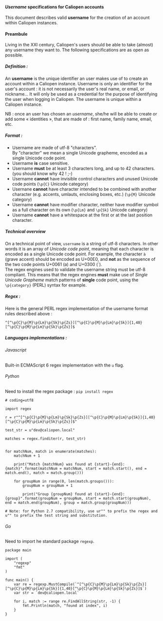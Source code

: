 #### _Username_ specifications for Caliopen accounts

This document describes valid **username** for the creation of an account within Caliopen instances.

#### Preambule
Living in the XXI century, Caliopen's users should be able to take (almost) any username they want to. The following specifications are as open as possible.

##### Definition :
An **username** is the unique identifier an user makes use of to create an account within a Caliopen instance. 
Username is only an identifier for the user's account : it is not necessarily the user's real name, or email, or nickname… It will only be used as a credential for the purpose of identifying the user when logging in Caliopen. The username is unique within a Caliopen instance.

NB : once an user has chosen an _username_, she/he will be able to create or add some « identities », that are made of : first name, family name, email, etc.

##### Format :
 
* Username are made of utf-8 "characters".  
By "character" we mean a single Unicode grapheme, encoded as a single Unicode code point.
* Username **is** case sensitive.
* Username **must** be at least 3 characters long, and up to 42 characters. (you should know why 42 ! ;-)
* Username **cannot** have invisible control characters and unused Unicode code points (`\p{C}` Unicode category)
* Usernane **cannot** have character intended to be combined with another character (e.g. accents, umlauts, enclosing boxes, etc.) (`\p{M}` Unicode category)
* Username **cannot** have modifier character, neither have modifier symbol as a full character on its own (`\p{Lm}` and `\p{Sk}` Unicode category)
* Username **cannot** have a whitespace at the first or at the last position character.

##### Technical overview
On a technical point of view, `username` is a string of utf-8 characters. In other words it is an array of _Unicode code point_, meaning that each character is encoded as a single Unicode code point. For example, the character `à` (grave accent) should be encoded as U+00E0, and **not** as the sequence of the two code points U+0061 (a) and U+0300 (\`).  
The regex engines used to validate the username string must be utf-8 compliant. This means that the regex engines **must** make use of _Single Unicode Grapheme_ match patterns of **single** code point, using the `\p{category}` (PERL) syntax for example.

##### Regex :
Here is the general PERL regex implementation of the username format rules described above :
```
^[^\p{C}\p{M}\p{Lm}\p{Sk}\p{Zs}][^\p{C}\p{M}\p{Lm}\p{Sk}]{1,40}[^\p{C}\p{M}\p{Lm}\p{Sk}\p{Zs}]$
```

##### Languages implementations :
###### Javascript
Built-in ECMAScript 6 regex implementation with the `u` flag.
###### Python
Need to install the regex package : `pip install regex`

```
# coding=utf8

import regex

r = r"^[^\p{C}\p{M}\p{Lm}\p{Sk}\p{Zs}][^\p{C}\p{M}\p{Lm}\p{Sk}]{1,40}[^\p{C}\p{M}\p{Lm}\p{Sk}\p{Zs}]$"

test_str = u"dev@caliopen.local"

matches = regex.finditer(r, test_str)


for matchNum, match in enumerate(matches):
    matchNum + 1

    print("Match {matchNum} was found at {start}-{end}: {match}".format(matchNum = matchNum, start = match.start(), end = match.end(), match = match.group()))

    for groupNum in range(0, len(match.groups())):
        groupNum = groupNum + 1

        print("Group {groupNum} found at {start}-{end}: {group}".format(groupNum = groupNum, start = match.start(groupNum), end = match.end(groupNum), group = match.group(groupNum)))

# Note: for Python 2.7 compatibility, use ur"" to prefix the regex and u"" to prefix the test string and substitution.

```
###### Go
Need to import he standard package `regexp`.
```
package main

import (
    "regexp"
    "fmt"
)

func main() {
    var re = regexp.MustCompile(`^[^\p{C}\p{M}\p{Lm}\p{Sk}\p{Zs}][^\p{C}\p{M}\p{Lm}\p{Sk}]{1,40}[^\p{C}\p{M}\p{Lm}\p{Sk}\p{Zs}]$`)
    var str = `dev@caliopen.local`
    
    for i, match := range re.FindAllString(str, -1) {
        fmt.Println(match, "found at index", i)
    }
}
```
